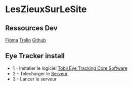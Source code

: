 # LesZieuxSurLeSite

## Ressources Dev

[Figma](https://www.figma.com/file/IeNhL3uRymq7BhU46ioI6x/LesZieuxSurLeSite?type=design&node-id=4%3A53&mode=design&t=eFrSl7poUwrLj7Hz-1)
[Trello](https://trello.com/b/NIHLeh30/lesyeuxdusite)
[Github](https://github.com/Pacefiregab/LesZieuxSurLeSite)

## Eye Tracker install

 - 1 - Installer le logiciel [Tobii Eye Tracking Core Software](https://files.update.tech.tobii.com/Tobii_Eye_Tracking_Core_v2.13.1.7294_x86.exe)
 - 2 - Telecharger le [Serveur](https://github.com/rezreal/Tobii-EyeX-Web-Socket-Server/releases/tag/v1.0.1)
 - 3 - Lancer le serveur